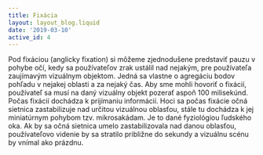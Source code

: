 ```yaml
---
title: Fixácia
layout: layout_blog.liquid
date: '2019-03-10'
active_id: 4
---
```


Pod fixáciou (anglicky fixation) si môžeme zjednodušene predstaviť pauzu v pohybe očí, kedy sa používateľov zrak ustálil nad nejakým, pre používateľa zaujímavým vizuálnym objektom. Jedná sa vlastne o agregáciu bodov pohľadu v nejakej oblasti a za nejaký čas.  Aby sme mohli hovoriť o fixácií, používateľ sa musí na daný vizuálny objekt pozerať aspoň 100 milisekúnd. Počas fixácií dochádza k prijímaniu informácií. Hoci sa počas fixácie očná sietnica zastabilizuje nad určitou vizuálnou oblasťou, stále tu dochádza k jej miniatúrnym pohybom tzv. mikrosakádam. Je to dané fyziológiou ľudského oka. Ak by sa očná sietnica umelo zastabilizovala nad danou oblasťou, používateľovo videnie by sa stratilo približne do sekundy a vizuálnu scénu by vnímal ako prázdnu.